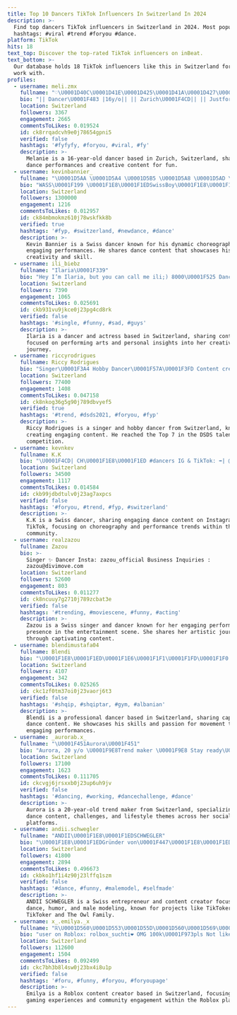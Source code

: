 ```yaml
---
title: Top 10 Dancers TikTok Influencers In Switzerland In 2024
description: >-
  Find top dancers TikTok influencers in Switzerland in 2024. Most popular
  hashtags: #viral #trend #foryou #dance.
platform: TikTok
hits: 18
text_top: Discover the top-rated TikTok influencers on inBeat.
text_bottom: >-
  Our database holds 18 TikTok influencers like this in Switzerland for you to
  work with.
profiles:
  - username: meli.zmx
    fullname: "♡\U0001D40C\U0001D41E\U0001D425\U0001D41A\U0001D427\U0001D422\U0001D41E♡"
    bio: "|| Dancer\U0001F483 |16y/o|| || Zurich\U0001F4CD|| || Justforfun\U0001F92A|| 3000\U0001F60D"
    location: Switzerland
    followers: 3367
    engagement: 2665
    commentsToLikes: 0.019524
    id: ck8rrqadcvh9e0j78654gpni5
    verified: false
    hashtags: '#fyfyfy, #foryou, #viral, #fy'
    description: >-
      Melanie is a 16-year-old dancer based in Zurich, Switzerland, sharing her
      dance performances and creative content for fun.
  - username: kevinbannier_
    fullname: "\U0001D5AA \U0001D5A4 \U0001D5B5 \U0001D5A8 \U0001D5AD \U0001F9E9"
    bio: "WASS\U0001F199 \U0001F1E8\U0001F1EDSwissBoy\U0001F1E8\U0001F1ED Dancer —19– ➠insta - @kevinbannier_"
    location: Switzerland
    followers: 1300000
    engagement: 1216
    commentsToLikes: 0.012957
    id: ck84mbmokmz610j78wskfkk8b
    verified: true
    hashtags: '#fyp, #switzerland, #newdance, #dance'
    description: >-
      Kevin Bannier is a Swiss dancer known for his dynamic choreography and
      engaging performances. He shares dance content that showcases his
      creativity and skill.
  - username: ili_biebz
    fullname: "Ilaria\U0001F339"
    bio: "Hey I’m Ilaria, but you can call me ili;) 8000\U0001F525 Dancer/Actress \U0001F1E8\U0001F1ED\U0001F1EE\U0001F1F9"
    location: Switzerland
    followers: 7390
    engagement: 1065
    commentsToLikes: 0.025691
    id: ckb931vu9jkce0j23pg4cd8rk
    verified: false
    hashtags: '#single, #funny, #sad, #guys'
    description: >-
      Ilaria is a dancer and actress based in Switzerland, sharing content
      focused on performing arts and personal insights into her creative
      journey.
  - username: riccyrodrigues
    fullname: Riccy Rodrigues
    bio: "Singer\U0001F3A4 Hobby Dancer\U0001F57A\U0001F3FD Content creator \U0001F4F8 DSDS Candidate(Top7) \U0001F1F5\U0001F1F9/\U0001F1E8\U0001F1ED/\U0001F1E9\U0001F1EA"
    location: Switzerland
    followers: 77400
    engagement: 1408
    commentsToLikes: 0.047158
    id: ck8nkog36g5g90j789dbvyef5
    verified: true
    hashtags: '#trend, #dsds2021, #foryou, #fyp'
    description: >-
      Riccy Rodrigues is a singer and hobby dancer from Switzerland, known for
      creating engaging content. He reached the Top 7 in the DSDS talent
      competition.
  - username: kevnkev
    fullname: K.K
    bio: "\U0001F4CD| CH\U0001F1E8\U0001F1ED #dancers IG & TikTok: ➡️| @kevinbuckdasilva ➡️| @kevinbannier_"
    location: Switzerland
    followers: 34500
    engagement: 1117
    commentsToLikes: 0.014584
    id: ckb99jdbdtulv0j23ag7axpcs
    verified: false
    hashtags: '#foryou, #trend, #fyp, #switzerland'
    description: >-
      K.K is a Swiss dancer, sharing engaging dance content on Instagram and
      TikTok, focusing on choreography and performance trends within the dance
      community.
  - username: realzazou
    fullname: Zazou
    bio: >-
      Singer ✨ Dancer Insta: zazou_official Business Inquiries :
      zazou@divimove.com
    location: Switzerland
    followers: 52600
    engagement: 803
    commentsToLikes: 0.011277
    id: ck8ncuuy7g2710j789zcbat3e
    verified: false
    hashtags: '#trending, #moviescene, #funny, #acting'
    description: >-
      Zazou is a Swiss singer and dancer known for her engaging performances and
      presence in the entertainment scene. She shares her artistic journey
      through captivating content.
  - username: blendimustafa04
    fullname: Blendi
    bio: "\U0001F1E8\U0001F1ED\U0001F1E6\U0001F1F1\U0001F1FD\U0001F1F0 VD Montreux Snap : blendi.m Insta : blendii_m Dancer \U0001F57A\U0001F3FB"
    location: Switzerland
    followers: 4107
    engagement: 342
    commentsToLikes: 0.025265
    id: ckc1zf0tm37oi0j23vaorj6t3
    verified: false
    hashtags: '#shqip, #shqiptar, #gym, #albanian'
    description: >-
      Blendi is a professional dancer based in Switzerland, sharing captivating
      dance content. He showcases his skills and passion for movement through
      engaging performances.
  - username: _aurorab.x_
    fullname: "\U0001F451Aurora\U0001F451"
    bio: "Aurora, 20 y/o \U0001F9E8Trend maker \U0001F9E8 Stay ready\U0001F60D Road to 18k?\U0001F60D IG: _aurorab.x_"
    location: Switzerland
    followers: 17100
    engagement: 1623
    commentsToLikes: 0.111705
    id: ckcvgj6jrsxxb0j23up6uh9jv
    verified: false
    hashtags: '#dancing, #working, #dancechallenge, #dance'
    description: >-
      Aurora is a 20-year-old trend maker from Switzerland, specializing in
      dance content, challenges, and lifestyle themes across her social media
      platforms.
  - username: andii.schwegler
    fullname: "ANDII\U0001F1E8\U0001F1EDSCHWEGLER"
    bio: "\U0001F1E8\U0001F1EDGründer von\U0001F447\U0001F1E8\U0001F1ED \U0001F449#tiktokertriffttiktoker\U0001F448 #TheOwlFamily\U0001F989"
    location: Switzerland
    followers: 41800
    engagement: 2894
    commentsToLikes: 0.496673
    id: ckbko1hf1i4z90j23lffq1szm
    verified: false
    hashtags: '#dance, #funny, #malemodel, #selfmade'
    description: >-
      ANDII SCHWEGLER is a Swiss entrepreneur and content creator focused on
      dance, humor, and male modeling, known for projects like TikToker trifft
      TikToker and The Owl Family.
  - username: x_.emilya._x
    fullname: "ℝ\U0001D560\U0001D553\U0001D55D\U0001D560\U0001D569\U0001F648"
    bio: "user on Roblox: rolbox_suchti❤️ OMG 100k\U0001F973pls Not likepamm❤️\U0001F97A"
    location: Switzerland
    followers: 112600
    engagement: 1504
    commentsToLikes: 0.092499
    id: ckc7bh3b8l4sw0j23bx4i8u1p
    verified: false
    hashtags: '#foru, #funny, #foryou, #foryoupage'
    description: >-
      Emilya is a Roblox content creator based in Switzerland, focusing on
      gaming experiences and community engagement within the Roblox platform.
---
```


